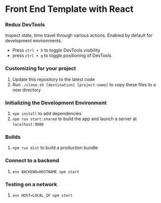 # Front End Template with React

### Redux DevTools
Inspect state, time travel through various actions. Enabled by default for development environments.
- Press `ctrl + h` to toggle DevTools visibility
- press `ctrl + q` to toggle positioning of DevTools

### Customizing for your project
1. Update this repository to the latest code
1. Run `./clone.sh [destination] [project-name]` to copy these files to a new directory

### Initializing the Development Environment
1. `npm install` to add dependencies
1. `npm run start:shared` to build the app and launch a server at `localhost:9000`

### Builds
1. `npm run dist` to build a production bundle

### Connect to a backend
1. `env BACKEND=HOSTNAME npm start`

### Testing on a network
1. `env HOST=LOCAL_IP npm start`
